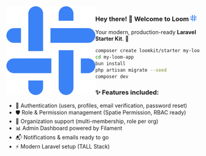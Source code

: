 <img align="left" title="Loom" src="https://raw.githubusercontent.com/loomkit/starter/HEAD/public/logo.svg" alt="Loom" height="232" />

### Hey there! 👋 Welcome to **Loom** <img src="https://raw.githubusercontent.com/loomkit/starter/HEAD/public/favicon.svg" alt="🧵" width="16" />

Your modern, production-ready **Laravel Starter Kit**. 🚀  

```sh
composer create loomkit/starter my-loom-app
cd my-loom-app
bun install
php artisan migrate --seed
composer dev
```

### ✨ **Features included:**

* 🔑 Authentication (users, profiles, email verification, password reset)
* 🛡️ Role & Permission management (Spatie Permission, RBAC ready)
* 🏢 Organization support (multi-membership, role per org)
* 📊 Admin Dashboard powered by Filament
* 📬 Notifications & emails ready to go
* ⚡ Modern Laravel setup (TALL Stack)
